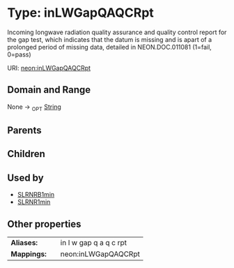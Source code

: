 
# Type: inLWGapQAQCRpt


Incoming longwave radiation  quality assurance and quality control report for the gap test, which indicates that the datum is missing and is apart of a prolonged period of missing data, detailed in NEON.DOC.011081 (1=fail, 0=pass)

URI: [neon:inLWGapQAQCRpt](https://data.neonscience.org/inLWGapQAQCRpt)


## Domain and Range

None ->  <sub>OPT</sub> [String](types/String.md)

## Parents


## Children


## Used by

 * [SLRNRB1min](SLRNRB1min.md)
 * [SLRNR1min](SLRNR1min.md)

## Other properties

|  |  |  |
| --- | --- | --- |
| **Aliases:** | | in l w gap q a q c rpt |
| **Mappings:** | | neon:inLWGapQAQCRpt |

